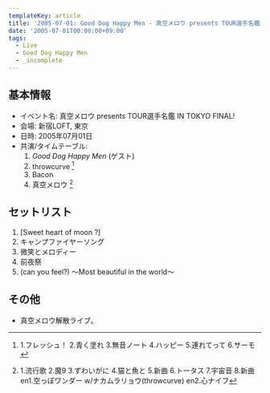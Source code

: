 ```yaml
---
templateKey: article
title: '2005-07-01: Good Dog Happy Men - 真空メロウ presents TOUR選手名鑑 IN TOKYO FINAL! at 新宿LOFT'
date: '2005-07-01T00:00:00+09:00'
tags:
  - Live
  - Good Dog Happy Men
  - _incomplete
---
```

## 基本情報

* イベント名: 真空メロウ presents TOUR選手名鑑 IN TOKYO FINAL!
* 会場: 新宿LOFT, 東京
* 日時: 2005年07月01日
* 共演/タイムテーブル:
  1. *Good Dog Happy Men* (ゲスト)
  1. throwcurve [^1]
  1. Bacon
  1. 真空メロウ [^2]

## セットリスト

1. [Sweet heart of moon ?]
1. キャンプファイヤーソング
1. 微笑とメロディー
1. 前夜祭
1. (can you feel?) ～Most beautiful in the world～

## その他

* 真空メロウ解散ライブ。

[^1]: 1.フレッシュ！ 2.青く塗れ 3.無音ノート 4.ハッピー 5.連れてって 6.サーモ

[^2]: 1.流行歌 2.魔9 3.ずわいがに 4.猫と魚と 5.新曲 6.トータス 7.宇宙音 8.新曲 en1.空っぽワンダー w/ナカムラリョウ(throwcurve) en2.心ナイフ
